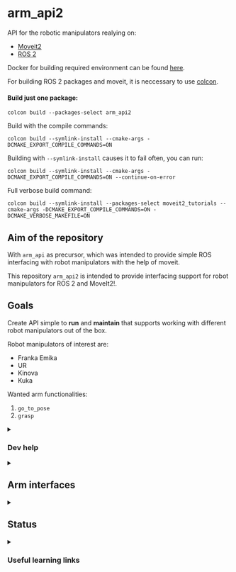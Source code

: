 # arm_api2

API for the robotic manipulators realying on: 
* [Moveit2](https://moveit.picknik.ai/main/index.html)
* [ROS 2](https://docs.ros.org/en/humble/index.html)

Docker for building required environment can be found [here](https://github.com/larics/docker_files/tree/master/ros2-humble/moveit2). 

For building ROS 2 packages and moveit, it is neccessary to use [colcon](https://colcon.readthedocs.io/en/released/user/quick-start.html). 

#### Build just one package: 

```
colcon build --packages-select arm_api2
```

Build with the compile commands: 
```
colcon build --symlink-install --cmake-args -DCMAKE_EXPORT_COMPILE_COMMANDS=ON
```

Building with `--symlink-install` causes it to fail often, you can run: 
```
colcon build --symlink-install --cmake-args -DCMAKE_EXPORT_COMPILE_COMMANDS=ON --continue-on-error
```

Full verbose build command: 
```
colcon build --symlink-install --packages-select moveit2_tutorials --cmake-args -DCMAKE_EXPORT_COMPILE_COMMANDS=ON -DCMAKE_VERBOSE_MAKEFILE=ON
```

## Aim of the repository

With `arm_api` as precursor, which was intended to provide simple ROS interfacing with 
robot manipulators with the help of moveit. 

This repository `arm_api2` is intended to provide interfacing support for robot manipulators for ROS 2 and MoveIt2!. 

## Goals 

Create API simple to **run** and **maintain** that supports working with different 
robot manipulators out of the box. 

Robot manipulators of interest are: 
* Franka Emika
* UR 
* Kinova 
* Kuka 

Wanted arm functionalities: 
1. `go_to_pose`
2. `grasp` 

<details>
<summary><h3> Dev help </summary>

You can add `RvizVisualToolsGui` with `Add New Panel` in the RVIZ2. 
</details>

<details>
<summary><h2> Arm interfaces </h2></summary>

* [franka_ros2](https://support.franka.de/docs/franka_ros2.html)
* [kinova_ros2](https://github.com/Kinovarobotics/ros2_kortex)
* [UR_ros2](https://github.com/UniversalRobots/Universal_Robots_ROS2_Driver)
</details>


<details>
<summary><h2>Status</h2></summary>

### DONE: 
- [x] Create pkg skeleton 
- [x] Build moveit2 and ros 2 Docker 
- [x] Decouple header and source
- [x] Create first publisher and subscriber 
- [x] Init MoveGroup

### TODO: 
- [ ] Go through moveit2 tutorials 
- [ ] Define SW patterns that makes sense to use
- [ ] Add gazebo
- [ ] Init planning scene 
- [ ] Add for the real robot 
- [ ] Enable autocomplete with the compile_commands
- [ ] Implement first arm api for the franka for ros 2
</details>


<details> 
<summary><h3> Useful learning links</h3></summary>

- [Declare variables as const](https://www.cppstories.com/2016/12/please-declare-your-variables-as-const/)
- [Complicated variable initialization](https://www.cppstories.com/2016/11/iife-for-complex-initialization/)
- [C++ good practices](https://ctu-mrs.github.io/docs/introduction/c_to_cpp.html)
- [MoveIt2! C++ iface](https://moveit.picknik.ai/main/doc/examples/move_group_interface/move_group_interface_tutorial.html)
- [How to setup VSCode](https://picknik.ai/vscode/docker/ros2/2024/01/23/ROS2-and-VSCode.html)
- [First Cpp node for ROS 2](https://turtlebot.github.io/turtlebot4-user-manual/tutorials/first_node_cpp.html) 
- [Composition of ROS nodes](https://answers.ros.org/question/316870/ros2-composition-and-node-names-with-launch-files/)

</details>
